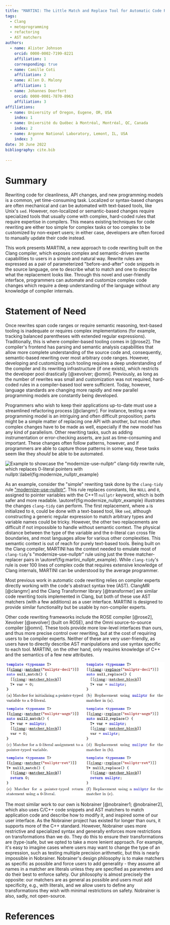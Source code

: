 ```yaml
---
title: "MARTINI: The Little Match and Replace Tool for Automatic Code Rewriting"
tags:
  - Clang
  - meteprogramming
  - refactoring
  - AST matchers
authors:
  - name: Alister Johnson
    orcid: 0000-0002-7199-8221
    affiliation: 1
    corresponding: true
  - name: Camille Coti
    affiliation: 2
  - name: Allen D. Malony
    affiliation: 1
  - name: Johannes Doerfert
    orcid: 0000-0001-7870-8963
    affiliation: 3
affiliations:
  - name: University of Oregon, Eugene, OR, USA
    index: 1
  - name: Université du Québec à Montréal, Montréal, QC, Canada
    index: 2
  - name: Argonne National Laboratory, Lemont, IL, USA
    index: 3
date: 30 June 2022
bibliography: cite.bib

---
```


# Summary

Rewriting code for cleanliness, API changes, and new programming models is a
common, yet time-consuming task. Localized or syntax-based changes are often
mechanical and can be automated with text-based tools, like Unix's
`sed`. However, non-localized or semantic-based changes require specialized
tools that usually come with complex, hard-coded rules that require expertise
in compilers. This means existing techniques for code rewriting are either too
simple for complex tasks or too complex to be customized by non-expert users;
in either case, developers are often forced to manually update their code
instead.

This work presents MARTINI, a new approach to code rewriting built on the
Clang compiler, which exposes complex and semantic-driven rewrite capabilities
to users in a simple and natural way. Rewrite rules are expressed as a pair
of parameterized "before-and-after" code snippets in the source language, one
to describe what to match and one to describe what the replacement looks like.
Through this novel and user-friendly interface, programmers can automate
and customize complex code changes which require a deep understanding of
the language without any knowledge of compiler internals.


# Statement of Need

Once rewrites span code ranges or require semantic reasoning, text-based
tooling is inadequate or requires complex implementations (for example,
tracking balanced parentheses with extended regular expressions).
Traditionally, this is where compiler-based tooling comes in [@rose2].
The compiler's frontend has parsing and semantic analysis capabilities that
allow more complete understanding of the source code and, consequently,
semantic-based rewriting over most arbitrary code ranges. However, developing
and customizing such tooling requires a deep understanding of the compiler
and its rewriting infrastructure (if one exists), which restricts the
developer pool drastically [@xevolver; @omni]. Previously, as long as the
number of rewrites was small and customization was not required,
hard-coded rules in a compiler-based tool were sufficient.
Today, however, language standards are changing more rapidly and new
parallel programming models are constantly being developed.

Programmers who wish to keep their applications up-to-date must use a
streamlined refactoring process [@clangmr]. For instance, testing a new
programming model is an intriguing and often difficult proposition;
parts might be a simple matter of replacing one API with another, but
most often complex changes have to be made as well, especially if the
new model has any kind of parallelism. Other rewriting tasks, such as
adding instrumentation or error-checking asserts, are just as time-consuming
and important. These changes often follow patterns, however, and if
programmers are able to capture those patterns in some way, these tasks
seem like they _should_ be able to be automated.

![Example to showcase the "modernize-use-nullptr" `clang-tidy` rewrite
rule, which replaces `0`-literal pointers with `nullptr`.\label{fig:modernize_nullptr_example}](modernize-use-nullptr-ex.png)

As an example, consider the "simple" rewriting task done by the `clang-tidy`
rule ["modernize-use-nullptr"](https://clang.llvm.org/extra/clang-tidy/checks/modernize-use-nullptr.html).
This rule replaces constants, like `NULL` and `0`, assigned to pointer
variables with the C++11 `nullptr` keyword, which is both safer and more
readable. \autoref{fig:modernize_nullptr_example} illustrates the changes
`clang-tidy` can perform. The first replacement, where `a` is initialized
to `0`, could be done with a text-based tool, like `sed`, although
constructing a generic regular expression to match arbitrary types and
variable names could be tricky. However, the other two replacements are
difficult if not impossible
to handle without semantic context. The physical distance between the type
of the variable and the `0`-literal can cross file boundaries, and most
languages allow for various other complexities. This semantic context is
out of reach for purely text-based tools. Being built on the Clang compiler,
MARTINI has the context needed to emulate most of `clang-tidy`'s
"modernize-use-nullptr" rule using just the three matcher-replacer pairs in
\autoref{fig:martini_nullptr_example}. While `clang-tidy`'s rule is over 100
lines of complex code that requires extensive knowledge of Clang internals,
MARTINI can be understood by the average programmer.

Most previous work in automatic code rewriting relies on compiler experts
directly working with the code's abstract syntax tree (AST). ClangMR [@clangmr]
and the Clang Transformer library [@transformer] are similar code rewriting
tools implemented in Clang, but both of these use AST matchers (with a
few additions) as a user interface. MARTINI is designed to provide similar
functionality but be usable by non-compiler experts.

Other code rewriting frameworks include the ROSE compiler [@rose2],
Xevolver [@xevolver] (built on ROSE), and the Omni source-to-source
compiler [@omni]. These tools provide more low-level interfaces than ours,
and thus more precise control over rewriting, but at the cost of requiring
users to be compiler experts. Neither of these are very user-friendly,
as users have to directly describe AST manipulations and use syntax
specific to each tool. MARTINI, on the other hand, only requires knowledge
of C++ and the semantics of a few new attributes.

![MARTINI's equivalent to `clang-tidy`'s "modernize-use-nullptr" rule, using abbreviated MARTINI syntax.\label{fig:martini_nullptr_example}](martini-nullptr-ex.png)

The most similar work to our own is Nobrainer [@nobrainer1; @nobrainer2],
which also uses C/C++ code snippets and AST matchers to match application
code and describe how to modify it, and inspired some of our user interface.
As the Nobrainer project has existed for longer than ours, it supports
more of the C++ standard. However, Nobrainer uses more restrictive and
specialized syntax and generally enforces more restrictions on
transformations than we do. They do this to ensure their transformations
are (type-)safe, but we opted to take a more lenient approach. For example, it's easy
to imagine cases where users may want to change the type of an expression, such as
testing multiple precision arithmetic, but this is nearly impossible
in Nobrainer. Nobrainer's design philosophy is to make
matchers as specific as possible and force users to add generality -
they assume all names in a matcher are literals unless they are specified
as parameters and do their best to enforce safety. Our philosophy is almost
precisely the opposite: our matchers are as general as possible and
users must add specificity, e.g., with literals, and we allow users to
define any transformations they wish with minimal restrictions on safety.
Nobrainer is also, sadly, not open-source.


# References
